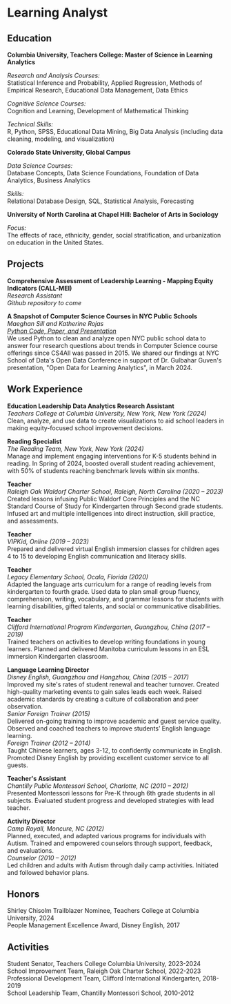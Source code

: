 Learning Analyst
======

Education
------
**Columbia University, Teachers College:  Master of Science in Learning Analytics**  
  
*Research and Analysis Courses:*  
    Statistical Inference and Probability, Applied Regression, Methods of Empirical Research, Educational Data Management, Data Ethics
   
*Cognitive Science Courses:*  
     Cognition and Learning, Development of Mathematical Thinking
  
*Technical Skills:*  
     R, Python, SPSS, Educational Data Mining, Big Data Analysis (including data cleaning, modeling, and visualization)

**Colorado State University, Global Campus**  
  
*Data Science Courses:*  
     Database Concepts, Data Science Foundations, Foundation of Data Analytics, Business Analytics

*Skills:*  
     Relational Database Design, SQL, Statistical Analysis, Forecasting

**University of North Carolina at Chapel Hill: Bachelor of Arts in Sociology**

*Focus:*  
     The effects of race, ethnicity, gender, social stratification, and urbanization on education in the United States.     

Projects
------
**Comprehensive Assessment of Leadership Learning - Mapping Equity Indicators (CALL-MEI)**  
*Research Assistant*  
*Github repository to come*

**A Snapshot of Computer Science Courses in NYC Public Schools**  
*Maeghan Sill and Katherine Rojas*  
*[Python Code, Paper, and Presentation](https://github.com/MaeghanMS/HUDK4050.git)*  
We used Python to clean and analyze open NYC public school data to answer four research questions about trends in Computer Science course offerings since CS4All was passed in 2015. We shared our findings at NYC School of Data's Open Data Conference in support of Dr. Gulbahar Guven's presentation, "Open Data for Learning Analytics", in March 2024. 


Work Experience
------
**Education Leadership Data Analytics Research Assistant**  
*Teachers College at Columbia University, New York, New York (2024)*  
      Clean, analyze, and use data to create visualizations to aid school leaders in making equity-focused school improvement decisions.
  
**Reading Specialist**  
*The Reading Team, New York, New York (2024)*  
     Manage and implement engaging interventions for K-5 students behind in reading. In Spring of 2024, boosted overall student reading achievement, with 50% of students reaching benchmark levels within six months.  

**Teacher**  
*Raleigh Oak Waldorf Charter School, Raleigh, North Carolina (2020 – 2023)*  
     Created lessons infusing Public Waldorf Core Principles and the NC Standard Course of Study for Kindergarten through Second grade students. Infused art and multiple intelligences into direct instruction, skill practice, and assessments.  

**Teacher**  
*VIPKid, Online (2019 – 2023)*  
     Prepared and delivered virtual English immersion classes for children ages 4 to 15 to developing English communication and literacy skills.

**Teacher**  
*Legacy Elementary School, Ocala, Florida (2020)*  
     Adapted the language arts curriculum for a range of reading levels from kindergarten to fourth grade. Used data to plan small group fluency, comprehension, writing, vocabulary, and grammar lessons for students with learning disabilities, gifted talents, and social or communicative disabilities. 

**Teacher**  
*Clifford International Program Kindergarten, Guangzhou, China (2017 – 2019)*  
     Trained teachers on activities to develop writing foundations in young learners. Planned and delivered Manitoba curriculum lessons in an ESL immersion Kindergarten classroom.  
  
**Language Learning Director**  
*Disney English, Guangzhou and Hangzhou, China (2015 – 2017)*  
     Improved my site's rates of student renewal and teacher turnover. Created high-quality marketing events to gain sales leads each week. Raised academic standards by creating a culture of collaboration and peer observation.  
*Senior Foreign Trainer (2015)*   
     Delivered on-going training to improve academic and guest service quality. Observed and coached teachers to improve students’ English language learning.  
*Foreign Trainer (2012 – 2014)*  
     Taught Chinese learners, ages 3-12, to confidently communicate in English. Promoted Disney English by providing excellent customer service to all guests.    
  
**Teacher's Assistant**  
*Chantilly Public Montessori School, Charlotte, NC (2010 – 2012)*  
     Presented Montessori lessons for Pre-K through 6th grade students in all subjects. Evaluated student progress and developed strategies with lead teacher.

**Activity Director**  
*Camp Royall, Moncure, NC (2012)*  
     Planned, executed, and adapted various programs for individuals with Autism. Trained and empowered counselors through support, feedback, and evaluations.  
*Counselor (2010 – 2012)*  
     Led children and adults with Autism through daily camp activities. Initiated and followed behavior plans.  

Honors
------
Shirley Chisolm Trailblazer Nominee, Teachers College at Columbia University, 2024  
People Management Excellence Award, Disney English, 2017  
  
Activities
------
Student Senator, Teachers College Columbia University, 2023-2024  
School Improvement Team, Raleigh Oak Charter School, 2022-2023  
Professional Development Team, Clifford International Kindergarten, 2018-2019   
School Leadership Team, Chantilly Montessori School, 2010-2012  
